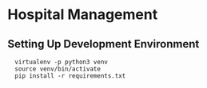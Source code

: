 # Hospital Management

## Setting Up Development Environment

```
  virtualenv -p python3 venv
  source venv/bin/activate
  pip install -r requirements.txt
```
